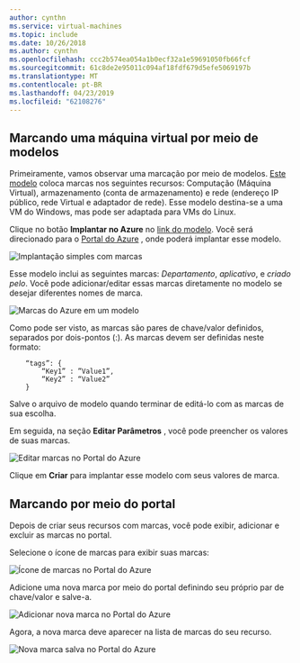 ```yaml
---
author: cynthn
ms.service: virtual-machines
ms.topic: include
ms.date: 10/26/2018
ms.author: cynthn
ms.openlocfilehash: ccc2b574ea054a1b0ecf32a1e59691050fb66fcf
ms.sourcegitcommit: 61c8de2e95011c094af18fdf679d5efe5069197b
ms.translationtype: MT
ms.contentlocale: pt-BR
ms.lasthandoff: 04/23/2019
ms.locfileid: "62108276"
---
```

## <a name="tagging-a-virtual-machine-through-templates"></a>Marcando uma máquina virtual por meio de modelos
Primeiramente, vamos observar uma marcação por meio de modelos. [Este modelo](https://github.com/Azure/azure-quickstart-templates/tree/master/101-vm-tags) coloca marcas nos seguintes recursos: Computação (Máquina Virtual), armazenamento (conta de armazenamento) e rede (endereço IP público, rede Virtual e adaptador de rede). Esse modelo destina-se a uma VM do Windows, mas pode ser adaptada para VMs do Linux.

Clique no botão **Implantar no Azure** no [link do modelo](https://github.com/Azure/azure-quickstart-templates/tree/master/101-vm-tags). Você será direcionado para o [Portal do Azure](https://portal.azure.com/) , onde poderá implantar esse modelo.

![Implantação simples com marcas](./media/virtual-machines-common-tag/deploy-to-azure-tags.png)

Esse modelo inclui as seguintes marcas: *Departamento*, *aplicativo*, e *criado pelo*. Você pode adicionar/editar essas marcas diretamente no modelo se desejar diferentes nomes de marca.

![Marcas do Azure em um modelo](./media/virtual-machines-common-tag/azure-tags-in-a-template.png)

Como pode ser visto, as marcas são pares de chave/valor definidos, separados por dois-pontos (:). As marcas devem ser definidas neste formato:

        “tags”: {
            “Key1” : ”Value1”,
            “Key2” : “Value2”
        }

Salve o arquivo de modelo quando terminar de editá-lo com as marcas de sua escolha.

Em seguida, na seção **Editar Parâmetros** , você pode preencher os valores de suas marcas.

![Editar marcas no Portal do Azure](./media/virtual-machines-common-tag/edit-tags-in-azure-portal.png)

Clique em **Criar** para implantar esse modelo com seus valores de marca.

## <a name="tagging-through-the-portal"></a>Marcando por meio do portal
Depois de criar seus recursos com marcas, você pode exibir, adicionar e excluir as marcas no portal.

Selecione o ícone de marcas para exibir suas marcas:

![Ícone de marcas no Portal do Azure](./media/virtual-machines-common-tag/azure-portal-tags-icon.png)

Adicione uma nova marca por meio do portal definindo seu próprio par de chave/valor e salve-a.

![Adicionar nova marca no Portal do Azure](./media/virtual-machines-common-tag/azure-portal-add-new-tag.png)

Agora, a nova marca deve aparecer na lista de marcas do seu recurso.

![Nova marca salva no Portal do Azure](./media/virtual-machines-common-tag/azure-portal-saved-new-tag.png)


